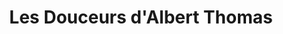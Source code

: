 ---
title: "Les Douceurs d'Albert Thomas"
url: /albi/les-douceurs-dalbert-thomas/
shop: boulangerie
---